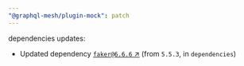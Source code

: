 ```yaml
---
"@graphql-mesh/plugin-mock": patch
---
```

dependencies updates:
  - Updated dependency [`faker@6.6.6` ↗︎](https://www.npmjs.com/package/faker/v/6.6.6) (from `5.5.3`, in `dependencies`)
